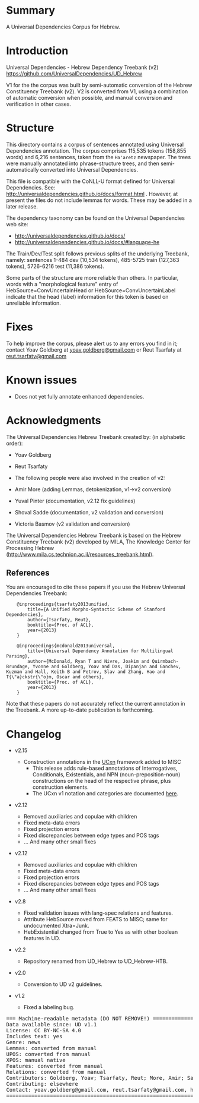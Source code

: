 # Summary

A Universal Dependencies Corpus for Hebrew.



# Introduction

Universal Dependencies - Hebrew Dependency Treebank (v2) <https://github.com/UniversalDependencies/UD_Hebrew>

V1 for the the corpus was built by semi-automatic conversion of the Hebrew Constituency Treebank (v2).
V2 is converted from V1, using a combination of automatic conversion when possible, and manual conversion and verification in other cases.

# Structure

This directory contains a corpus of sentences annotated using Universal Dependencies annotation.
The corpus comprises 115,535 tokens (158,855 words) and 6,216 sentences, taken from the `Ha'aretz` newspaper.
The trees were manually annotated into phrase-structure trees, and then semi-automatically converted into Universal Dependencies.

This file is compatible with the CoNLL-U format defined for Universal Dependencies. See: <http://universaldependencies.github.io/docs/format.html> . However, at present the files do not include lemmas for words. These may be added in a later release.

The dependency taxonomy can be found on the Universal Dependencies web site:
* <http://universaldependencies.github.io/docs/>
* <http://universaldependencies.github.io/docs/#language-he>

The Train/Dev/Test split follows previous splits of the underlying Treebank, namely: sentences 1-484 dev (10,534 tokens), 485-5725 train (127,363 tokens), 5726-6216 test (11,386 tokens).

Some parts of the structure are more reliable than others. In particular, words with a "morphological feature" entry of HebSource=ConvUncertainHead or HebSource=ConvUncertainLabel indicate that the head (label) information for this token is based on unreliable information.


# Fixes

To help improve the corpus, please alert us to any errors you find in it; contact Yoav Goldberg at yoav.goldberg@gmail.com or Reut Tsarfaty at reut.tsarfaty@gmail.com

# Known issues
- Does not yet fully annotate enhanced dependencies.


# Acknowledgments

The Universal Dependencies Hebrew Treebank created by:
(in alphabetic order):

- Yoav Goldberg
- Reut Tsarfaty

- The following people were also involved in the creation of v2:
- Amir More (adding Lemmas, detokenization, v1->v2 conversion)
- Yuval Pinter (documentation, v2.12 fix guidelines)
- Shoval Sadde (documentation, v2 validation and conversion)
- Victoria Basmov (v2 validation and conversion)

The Universal Dependencies Hebrew Treebank is based on the Hebrew Constituency Treebank (v2) developed by MILA, The Knowledge Center for Processing Hebrew (<http://www.mila.cs.technion.ac.il/resources_treebank.html>).

## References

You are encouraged to cite these papers if you use the Hebrew Universal Dependencies Treebank:

```
    @inproceedings{tsarfaty2013unified,
        title={A Unified Morpho-Syntactic Scheme of Stanford Dependencies},
        author={Tsarfaty, Reut},
        booktitle={Proc. of ACL},
        year={2013}
    }

    @inproceedings{mcdonald2013universal,
        title={Universal Dependency Annotation for Multilingual Parsing},
        author={McDonald, Ryan T and Nivre, Joakim and Quirmbach-Brundage, Yvonne and Goldberg, Yoav and Das, Dipanjan and Ganchev, Kuzman and Hall, Keith B and Petrov, Slav and Zhang, Hao and T{\"a}ckstr{\"o}m, Oscar and others},
        booktitle={Proc. of ACL},
        year={2013}
    }
```

Note that these papers do not accurately reflect the current annotation in the Treebank. A more up-to-date publication is forthcoming.


# Changelog

* v2.15
  * Construction annotations in the [UCxn](https://github.com/LeonieWeissweiler/UCxn) framework added to MISC
     * This release adds rule-based annotations of Interrogatives, Conditionals, Existentials, and NPN (noun-preposition-noun) constructions on the head of the respective phrase, plus construction elements.
     * The UCxn v1 notation and categories are documented [here](https://github.com/LeonieWeissweiler/UCxn/blob/main/docs/UCxn-v1.pdf).

* v2.12
  * Removed auxiliaries and copulae with children
  * Fixed meta-data errors
  * Fixed projection errors
  * Fixed discrepancies between edge types and POS tags
  * ... And many other small fixes

* v2.12
  * Removed auxiliaries and copulae with children
  * Fixed meta-data errors
  * Fixed projection errors
  * Fixed discrepancies between edge types and POS tags
  * ... And many other small fixes
* v2.8
  * Fixed validation issues with lang-spec relations and features.
  * Attribute HebSource moved from FEATS to MISC; same for undocumented Xtra=Junk.
  * HebExistential changed from True to Yes as with other boolean features in UD.
* v2.2
  * Repository renamed from UD_Hebrew to UD_Hebrew-HTB.
* v2.0
  * Conversion to UD v2 guidelines.
* v1.2
  * Fixed a labeling bug.



<pre>
=== Machine-readable metadata (DO NOT REMOVE!) ================================
Data available since: UD v1.1
License: CC BY-NC-SA 4.0
Includes text: yes
Genre: news
Lemmas: converted from manual
UPOS: converted from manual
XPOS: manual native
Features: converted from manual
Relations: converted from manual
Contributors: Goldberg, Yoav; Tsarfaty, Reut; More, Amir; Sadde, Shoval; Basmov, Victoria; Pinter, Yuval
Contributing: elsewhere
Contact: yoav.goldberg@gmail.com, reut.tsarfaty@gmail.com, habeanf@gmail.com, shovatz@gmail.com, vikasaeta@gmail.com, uvp@cs.bgu.ac.il
===============================================================================
</pre>
